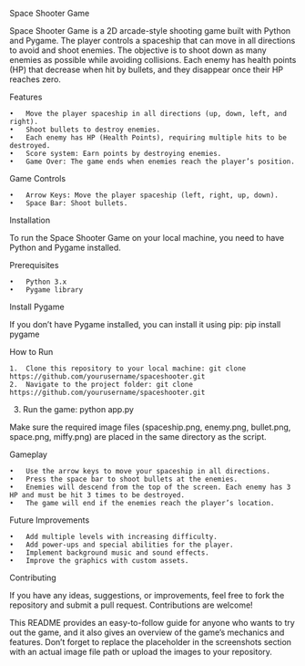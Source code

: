 Space Shooter Game

Space Shooter Game is a 2D arcade-style shooting game built with Python and Pygame. The player controls a spaceship that can move in all directions to avoid and shoot enemies. The objective is to shoot down as many enemies as possible while avoiding collisions. Each enemy has health points (HP) that decrease when hit by bullets, and they disappear once their HP reaches zero.

Features

	•	Move the player spaceship in all directions (up, down, left, and right).
	•	Shoot bullets to destroy enemies.
	•	Each enemy has HP (Health Points), requiring multiple hits to be destroyed.
	•	Score system: Earn points by destroying enemies.
	•	Game Over: The game ends when enemies reach the player’s position.

Game Controls

	•	Arrow Keys: Move the player spaceship (left, right, up, down).
	•	Space Bar: Shoot bullets.

Installation

To run the Space Shooter Game on your local machine, you need to have Python and Pygame installed.

Prerequisites

	•	Python 3.x
	•	Pygame library

Install Pygame

If you don’t have Pygame installed, you can install it using pip: pip install pygame

How to Run

	1.	Clone this repository to your local machine: git clone https://github.com/yourusername/spaceshooter.git
 	2.	Navigate to the project folder: git clone https://github.com/yourusername/spaceshooter.git
  3.	Run the game: python app.py

Make sure the required image files (spaceship.png, enemy.png, bullet.png, space.png, miffy.png) are placed in the same directory as the script.

Gameplay

	•	Use the arrow keys to move your spaceship in all directions.
	•	Press the space bar to shoot bullets at the enemies.
	•	Enemies will descend from the top of the screen. Each enemy has 3 HP and must be hit 3 times to be destroyed.
	•	The game will end if the enemies reach the player’s location.

 Future Improvements

	•	Add multiple levels with increasing difficulty.
	•	Add power-ups and special abilities for the player.
	•	Implement background music and sound effects.
	•	Improve the graphics with custom assets.

Contributing

If you have any ideas, suggestions, or improvements, feel free to fork the repository and submit a pull request. Contributions are welcome!

This README provides an easy-to-follow guide for anyone who wants to try out the game, and it also gives an overview of the game’s mechanics and features. Don’t forget to replace the placeholder in the screenshots section with an actual image file path or upload the images to your repository.
